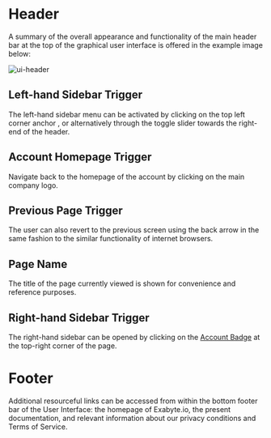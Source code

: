 # Header

A summary of the overall appearance and functionality of the main header bar at the top of the graphical user interface is offered in the example image below:

![ui-header](/images/ui-header.png "UI header")

## Left-hand Sidebar Trigger

The left-hand sidebar menu can be activated by clicking on the top left corner anchor <i class="zmdi zmdi-menu zmdi-hc-border"></i>, or alternatively through the toggle slider towards the right-end of the header.

## Account Homepage Trigger

Navigate back to the homepage of the account by clicking on the main company logo.

## Previous Page Trigger

The user can also revert to the previous screen using the back arrow in the same fashion to the similar functionality of internet browsers.

## Page Name

The title of the page currently viewed is shown for convenience and reference purposes.

## Right-hand Sidebar Trigger

The right-hand sidebar can be opened by clicking on the [Account Badge](/accounts/ui/account-badge.md) at the top-right corner of the page. 

# Footer

Additional resourceful links can be accessed from within the bottom footer bar of the User Interface: the homepage of Exabyte.io, the present documentation, and relevant information about our privacy conditions and Terms of Service.

